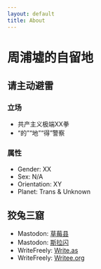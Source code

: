 ```yaml
---
layout: default
title: About
---
```


# 周浦墟的自留地
## 请主动避雷
### 立场
* 共产主义极端XX拳
* “的”“地”“得”警察
### 属性
* Gender: XX
* Sex: N/A
* Orientation: XY
* Planet: Trans & Unknown
### 
## 狡兔三窟
* Mastodon: [草莓县](https://m.cmx.im/@ritsu)
* Mastodon: [斯拉闪](https://slashine.onl/@ArcticZPX)
* WriteFreely: [Write.as](https://write.as/arcticzpx/)
* WriteFreely: [Writee.org](https://writee.org/arcticzpx/)

